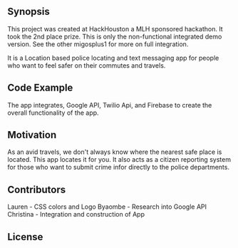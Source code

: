 ## Synopsis
This project was created at HackHouston a MLH sponsored hackathon. It took the 2nd place prize. This is only the 
non-functional integrated demo version. See the other migosplus1 for more on full integration. 

It is a Location based police locating and text messaging app for people who want to feel safer on their commutes and travels. 

## Code Example
The app integrates, Google API, Twilio Api, and Firebase to create the overall functionality of the app. 

## Motivation

As an avid travels, we don't always know where the nearest safe place is located. This app locates it for you. It also acts as a 
citizen reporting system for those who want to submit crime infor directly to the police departments. 

## Contributors

Lauren - CSS colors and Logo
Byaombe  - Research into Google API
Christina - Integration and construction of App

## License
